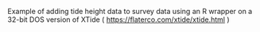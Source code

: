 Example of adding tide height data to survey data using an R wrapper on a 32-bit DOS version of XTide ( https://flaterco.com/xtide/xtide.html )
